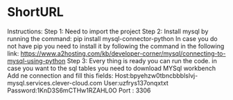 # ShortURL
Instructions:
Step 1: Need to import the project
Step 2: Install mysql by running the command: pip install mysql-connector-python
In case you do not have pip you need to install it by following the command in the following link:
https://www.a2hosting.com/kb/developer-corner/mysql/connecting-to-mysql-using-python
Step 3: Every thing is ready you can run the code.
in case you want to the sql tables you need to download MYSql workbench
Add ne connection and fill this fields:
Host:bpyehzw0tbncbbblslvj-mysql.services.clever-cloud.com
User:uzfrys137onqxtxt
Password:1KnD3S6mCTHw1RZAHL0O
Port : 3306
